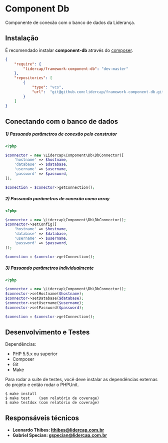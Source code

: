 Component Db
============

Componente de conexão com o banco de dados da Liderança.

Instalação
----------

É recomendado instalar **component-db** através do [composer](http://getcomposer.org).

```json
{
    "require": {
        "lidercap/framework-component-db": "dev-master"
    },
    "repositories": [
        {
            "type": "vcs",
            "url":  "git@github.com:lidercap/framework-component-db.git"
        }
    ]
}
```

Conectando com o banco de dados
-------------------------------

##### 1) Passando parâmetros de conexão pelo construtor

```php
<?php

$connector = new \Lidercap\Component\Db\DbConnector([
    'hostname' => $hostname,
    'database' => $database,
    'username' => $username,
    'password' => $password,
]);

$conection = $conector->getConnection();

```

##### 2) Passando parâmetros de conexão como array

```php
<?php

$connector = new \Lidercap\Component\Db\DbConnector();
$connector->setConfig([
    'hostname' => $hostname,
    'database' => $database,
    'username' => $username,
    'password' => $password,
]);

$conection = $conector->getConnection();

```

##### 3) Passando parâmetros individualmente

```php
<?php

$connector = new \Lidercap\Component\Db\DbConnector();
$connector->setHostname($hostname);
$connector->setDatabase($database);
$connector->setUsername($username);
$connector->setPassword($password);

$conection = $conector->getConnection();

```

Desenvolvimento e Testes
------------------------

Dependências:

 * PHP 5.5.x ou superior
 * Composer
 * Git
 * Make

Para rodar a suite de testes, você deve instalar as dependências externas do projeto e então rodar o PHPUnit.

    $ make install
    $ make test    (sem relatório de coverage)
    $ make testdox (com relatório de coverage)

Responsáveis técnicos
---------------------

 * **Leonardo Thibes: <lthibes@lidercap.com.br>**
 * **Gabriel Specian: <gspecian@lidercap.com.br>**
